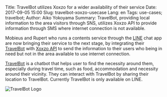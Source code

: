 Title: TravelBot utilizes Xoxzo for a wider availability of their service
Date: 2017-09-05 15:00
Slug: travelbot-xoxzo-usecase
Lang: en
Tags: use-cases; travelbot; 
Author: Aiko Yokoyama
Summary: TravelBot, providing local information to the area visitors through SNS, utilizes Xoxzo API to provide information through SMS where internet connection is not available.

Mobieus and Rupert who runs a contents service through the [LINE](https://line.me/en/)
chat app are now bringing their service to the next stage,
by integrating their [TravelBot](http://m-travelbot.weebly.com/)
with [Xoxzo API](http://docs.xoxzo.com/en/) to send the information
to their users who being in need but not in the area available to use
internet connection.

[TravelBot](http://m-travelbot.weebly.com/) is a chatbot that helps user to find the necessity around them, especially during travel time, such as food, accommodation and necessity around their vicinity. They can interact with TravelBot by sharing their location to TravelBot. Currently TravelBot is only available on LINE.

![TravelBot Logo](/images/travelbot.png)
